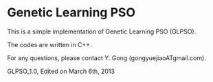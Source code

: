 # Genetic Learning PSO

This is a simple implementation of Genetic Learning PSO (GLPSO). 

The codes are written in C++.  

For any questions, please contact Y. Gong (gongyuejiaoATgmail.com).   

GLPSO_1.0, Edited on March 6th, 2013
